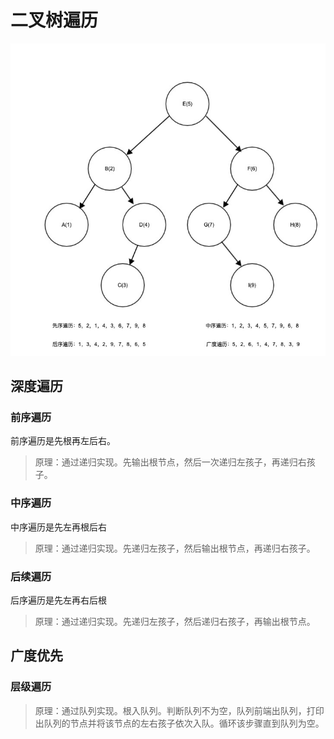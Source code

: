 # 二叉树遍历
![BTree](https://raw.githubusercontent.com/xiaoyangmobile/LeeCode/master/src/com/xiaoyang/img/BTree.jpg)
## 深度遍历
### 前序遍历
前序遍历是先根再左后右。
> 原理：通过递归实现。先输出根节点，然后一次递归左孩子，再递归右孩子。

### 中序遍历
中序遍历是先左再根后右
> 原理：通过递归实现。先递归左孩子，然后输出根节点，再递归右孩子。

### 后续遍历
后序遍历是先左再右后根
> 原理：通过递归实现。先递归左孩子，然后递归右孩子，再输出根节点。

## 广度优先
### 层级遍历
> 原理：通过队列实现。根入队列。判断队列不为空，队列前端出队列，打印出队列的节点并将该节点的左右孩子依次入队。循环该步骤直到队列为空。
